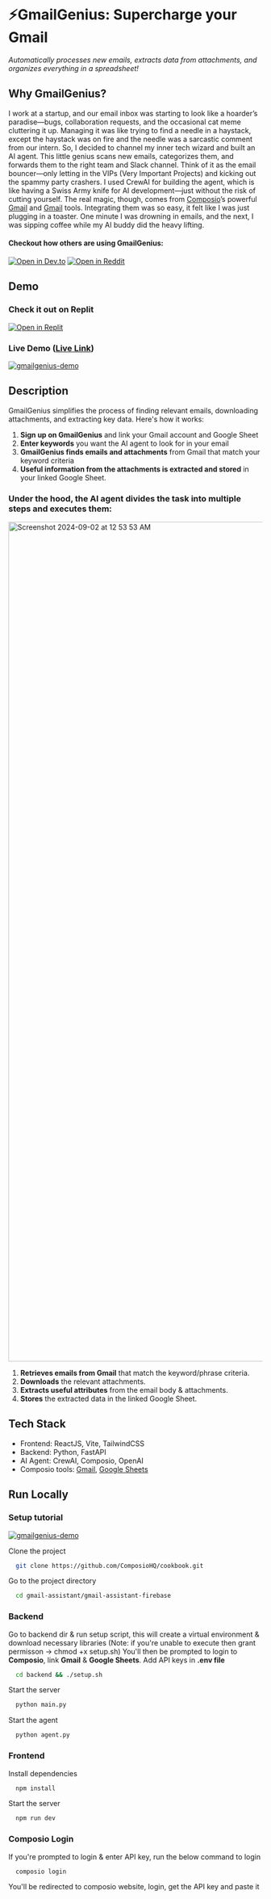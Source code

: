 # ⚡️GmailGenius: Supercharge your Gmail
*Automatically processes new emails, extracts data from attachments, and organizes everything in a spreadsheet!*

## Why GmailGenius?

I work at a startup, and our email inbox was starting to look like a hoarder’s paradise—bugs, collaboration requests, and the occasional cat meme cluttering it up. Managing it was like trying to find a needle in a haystack, except the haystack was on fire and the needle was a sarcastic comment from our intern.
So, I decided to channel my inner tech wizard and built an AI agent. This little genius scans new emails, categorizes them, and forwards them to the right team and Slack channel. Think of it as the email bouncer—only letting in the VIPs (Very Important Projects) and kicking out the spammy party crashers.
I used CrewAI for building the agent, which is like having a Swiss Army knife for AI development—just without the risk of cutting yourself. The real magic, though, comes from [Composio](https://app.composio.dev)’s powerful [Gmail](https://app.composio.dev/app/gmail) and [Gmail](https://app.composio.dev/app/slackbot) tools. Integrating them was so easy, it felt like I was just plugging in a toaster. One minute I was drowning in emails, and the next, I was sipping coffee while my AI buddy did the heavy lifting. 

#### Checkout how others are using GmailGenius:
[![Open in Dev.to](https://img.shields.io/badge/Open%20in-Dev.to-green?logo=dev.to&style=for-the-badge)](https://dev.to/composiodev/i-built-an-ai-tool-to-handle-my-moms-invoices-and-saved-her-20-hours-of-work-44h1)
[![Open in Reddit](https://img.shields.io/badge/Open%20in-Reddit-blue?logo=reddit&style=for-the-badge)](https://www.reddit.com/r/selfhosted/comments/1f7f8f4/i_built_an_ai_tool_to_handle_my_moms_invoices_and/)

## Demo
### Check it out on Replit
[![Open in Replit](https://img.shields.io/badge/Open%20in-Replit-blue?logo=replit&style=for-the-badge)](https://replit.com/@abishkpatil/gmail-assistant-fb)

### Live Demo ([Live Link](https://gmail-assistant-six.vercel.app/))
[![gmailgenius-demo](https://github.com/user-attachments/assets/abb24495-d242-42f3-8cff-599182f735f4)](https://drive.google.com/file/d/1_CWZ3yNK4pxe8Ey1bnQq4C6H_lEHDICb/preview)

## Description
GmailGenius simplifies the process of finding relevant emails, downloading attachments, and extracting key data. Here's how it works:

1. **Sign up on GmailGenius** and link your Gmail account and Google Sheet
2. **Enter keywords** you want the AI agent to look for in your email
3. **GmailGenius finds emails and attachments** from Gmail that match your keyword criteria
4. **Useful information from the attachments is extracted and stored** in your linked Google Sheet.

### Under the hood, the AI agent divides the task into multiple steps and executes them:

<img width="1664" alt="Screenshot 2024-09-02 at 12 53 53 AM" src="https://github.com/user-attachments/assets/07d51b40-dbd1-4406-9a28-942a4c1e6f86">

1. **Retrieves emails from Gmail** that match the keyword/phrase criteria.
2. **Downloads** the relevant attachments.
3. **Extracts useful attributes** from the email body & attachments.
4. **Stores** the extracted data in the linked Google Sheet.

## Tech Stack
- Frontend: ReactJS, Vite, TailwindCSS
- Backend: Python, FastAPI
- AI Agent: CrewAI, Composio, OpenAI
- Composio tools: [Gmail](https://app.composio.dev/app/gmail), [Google Sheets](https://app.composio.dev/app/googlesheets)

## Run Locally
### Setup tutorial
[![gmailgenius-demo](https://github.com/user-attachments/assets/abb24495-d242-42f3-8cff-599182f735f4)](https://drive.google.com/file/d/1kC9oVSUatqQ6Tcs3u6CTsVsmczzG-F6k/preview)

Clone the project

```bash
  git clone https://github.com/ComposioHQ/cookbook.git
```

Go to the project directory

```bash
  cd gmail-assistant/gmail-assistant-firebase
```

### Backend

Go to backend dir & run setup script, this will create a virtual environment & download necessary libraries (Note: if you're unable to execute then grant permisson -> chmod +x setup.sh)
You'll then be prompted to login to **Composio**, link **Gmail** & **Google Sheets**. 
Add API keys in **.env file**

```bash
  cd backend && ./setup.sh
```

Start the server

```bash
  python main.py
```

Start the agent

```bash
  python agent.py
```

### Frontend

Install dependencies

```bash
  npm install
```

Start the server

```bash
  npm run dev
```

### Composio Login
If you're prompted to login & enter API key, run the below command to login

```bash
  composio login
```

You'll be redirected to composio website, login, get the API key and paste it
  

